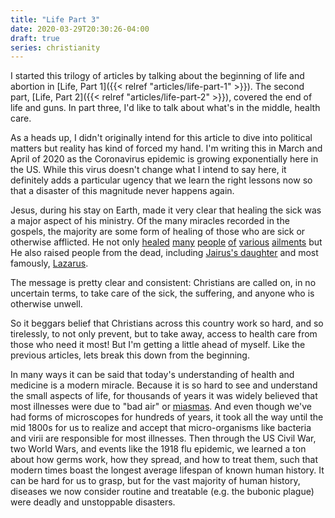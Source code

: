 ```yaml
---
title: "Life Part 3"
date: 2020-03-29T20:30:26-04:00
draft: true
series: christianity
---
```


I started this trilogy of articles by talking about the beginning of life and abortion in [Life, Part 1]({{< relref "articles/life-part-1" >}}). The second part, [Life, Part 2]({{< relref "articles/life-part-2" >}}), covered the end of life and guns. In part three, I'd like to talk about what's in the middle, health care.

As a heads up, I didn't originally intend for this article to dive into political matters but reality has kind of forced my hand. I'm writing this in March and April of 2020 as the Coronavirus epidemic is growing exponentially here in the US. While this virus doesn't change what I intend to say here, it definitely adds a particular ugency that we learn the right lessons now so that a disaster of this magnitude never happens again.

Jesus, during his stay on Earth, made it very clear that healing the sick was a major aspect of his ministry. Of the many miracles recorded in the gospels, the majority are some form of healing of those who are sick or otherwise afflicted. He not only [healed](https://www.biblegateway.com/passage/?search=John+4.43-54&version=NIV) [many](https://www.biblegateway.com/passage/?search=Matthew+8%3A16-17&version=NIV) [people](https://www.biblegateway.com/passage/?search=Mark+1.40-45&version=NIV) [of](https://www.biblegateway.com/passage/?search=Matthew+9.1-8&version=NIV) [various](https://www.biblegateway.com/passage/?search=Luke+8.42-48&version=NIV) [ailments](https://www.biblegateway.com/passage/?search=Luke+7.1-10&version=NIV) but He also raised people from the dead, including [Jairus's daughter](https://www.biblegateway.com/passage/?search=Luke+8.40-56&version=NIV) and most famously, [Lazarus](https://www.biblegateway.com/passage/?search=John+11&version=NIV).

The message is pretty clear and consistent: Christians are called on, in no uncertain terms, to take care of the sick, the suffering, and anyone who is otherwise unwell.

So it beggars belief that Christians across this country work so hard, and so tirelessly, to not only prevent, but to take away, access to health care from those who need it most! But I'm getting a little ahead of myself. Like the previous articles, lets break this down from the beginning.

In many ways it can be said that today's understanding of health and medicine is a modern miracle. Because it is so hard to see and understand the small aspects of life, for thousands of years it was widely believed that most illnesses were due to "bad air" or [miasmas](https://en.wikipedia.org/wiki/Miasma_theory). And even though we've had forms of microscopes for hundreds of years, it took all the way until the mid 1800s for us to realize and accept that micro-organisms like bacteria and virii are responsible for most illnesses. Then through the US Civil War, two World Wars, and events like the 1918 flu epidemic, we learned a ton about how germs work, how they spread, and how to treat them, such that modern times boast the longest average lifespan of known human history. It can be hard for us to grasp, but for the vast majority of human history, diseases we now consider routine and treatable (e.g. the bubonic plague) were deadly and unstoppable disasters.
